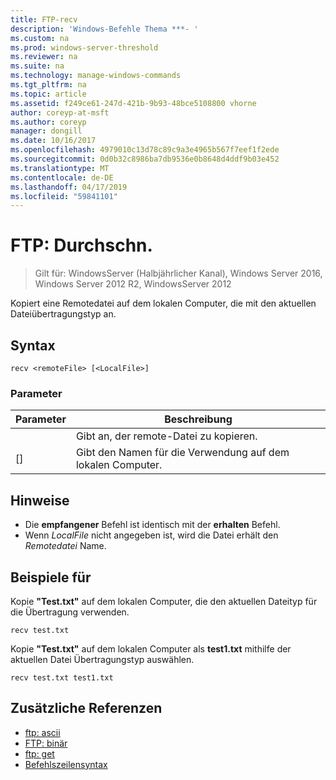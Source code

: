 ```yaml
---
title: FTP-recv
description: 'Windows-Befehle Thema ***- '
ms.custom: na
ms.prod: windows-server-threshold
ms.reviewer: na
ms.suite: na
ms.technology: manage-windows-commands
ms.tgt_pltfrm: na
ms.topic: article
ms.assetid: f249ce61-247d-421b-9b93-48bce5108800 vhorne
author: coreyp-at-msft
ms.author: coreyp
manager: dongill
ms.date: 10/16/2017
ms.openlocfilehash: 4979010c13d78c89c9a3e4965b567f7eef1f2ede
ms.sourcegitcommit: 0d0b32c8986ba7db9536e0b8648d4ddf9b03e452
ms.translationtype: MT
ms.contentlocale: de-DE
ms.lasthandoff: 04/17/2019
ms.locfileid: "59841101"
---
```

# <a name="ftp-recv"></a>FTP: Durchschn.

>Gilt für: WindowsServer (Halbjährlicher Kanal), Windows Server 2016, Windows Server 2012 R2, WindowsServer 2012

Kopiert eine Remotedatei auf dem lokalen Computer, die mit den aktuellen Dateiübertragungstyp an.   
## <a name="syntax"></a>Syntax  
```  
recv <remoteFile> [<LocalFile>]  
```  
### <a name="parameters"></a>Parameter  
|Parameter|Beschreibung|  
|-------|--------|  
|<remoteFile>|Gibt an, der remote-Datei zu kopieren.|  
|[<LocalFile>]|Gibt den Namen für die Verwendung auf dem lokalen Computer.|  
## <a name="remarks"></a>Hinweise  
-   Die **empfangener** Befehl ist identisch mit der **erhalten** Befehl.  
-   Wenn *LocalFile* nicht angegeben ist, wird die Datei erhält den *Remotedatei* Name.  
## <a name="BKMK_Examples"></a>Beispiele für  
Kopie **"Test.txt"** auf dem lokalen Computer, die den aktuellen Dateityp für die Übertragung verwenden.  
```  
recv test.txt  
```  
Kopie **"Test.txt"** auf dem lokalen Computer als **test1.txt** mithilfe der aktuellen Datei Übertragungstyp auswählen.  
```  
recv test.txt test1.txt  
```  
## <a name="additional-references"></a>Zusätzliche Referenzen  
-   [ftp: ascii](ftp-ascii.md)  
-   [FTP: binär](ftp-binary.md)  
-   [ftp: get](ftp-get.md)  
-   [Befehlszeilensyntax](command-line-syntax-key.md)  
